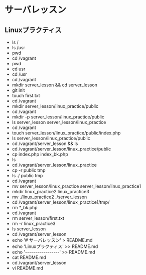 # サーバレッスン
Linuxプラクティス
-----------------
- ls /
- ls /usr
- pwd
- cd /vagrant
- pwd
- cd usr
- cd /usr
- cd /vagrant
- mkdir server_lesson && cd server_lesson
- git init
- touch first.txt
- cd /vagrant
- mkdir server_lesson/linux_practice/public
- cd /vagrant
- mkdir -p server_lesson/linux_practice/public
- ls server_lesson server_lesson/linux_practice
- cd /vagrant
- touch server_lesson/linux_practice/public/index.php
- ls server_lesson/linux_practice/public
- cd /vagrant/server_lesson && ls
- cd /vagrant/server_lesson/linux_practice/public
- cp index.php index_bk.php
- ls
- cd /vagrant/server_lesson/linux_practice
- cp -r public tmp
- ls ./ public tmp
- cd /vagrant
- mv server_lesson/linux_practice server_lesson/linux_practice1
- mkdir linux_practice2 linux_practice3
- mv ./linux_practice2 ./server_lesson
- cd /vagrant/server_lesson/linux_practice1/tmp/
- rm *_bk.php
- cd /vagrant
- rm server_lesson/first.txt
- rm -r linux_practice3
- ls server_lesson
- cd /vagrant/server_lesson
- echo '# サーバレッスン' > README.md
- echo 'Linuxプラクティス' >> README.md
- echo '-----------------' >> README.md
- cat README.md
- cd /vagrant/server_lesson
- vi README.md
